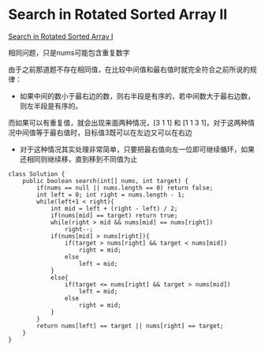 # Search in Rotated Sorted Array II

[Search in Rotated Sorted Array I](https://github.com/ZequnSong/Leetcode/blob/master/Leetcode/033SearchinRotatedSortedArray.md)

相同问题，只是nums可能包含重复数字

由于之前那道题不存在相同值，在比较中间值和最右值时就完全符合之前所说的规律：

* 如果中间的数小于最右边的数，则右半段是有序的，若中间数大于最右边数，则左半段是有序的。

而如果可以有重复值，就会出现来面两种情况，[3 1 1] 和 [1 1 3 1]，对于这两种情况中间值等于最右值时，目标值3既可以在左边又可以在右边

* 对于这种情况其实处理非常简单，只要把最右值向左一位即可继续循环，如果还相同则继续移，直到移到不同值为止

```
class Solution {
    public boolean search(int[] nums, int target) {
        if(nums == null || nums.length == 0) return false;    
        int left = 0; int right = nums.length - 1;       
        while(left+1 < right){
            int mid = left + (right - left) / 2;
            if(nums[mid] == target) return true;
            while(right > mid && nums[mid] == nums[right]) 
                right--;          
            if(nums[mid] > nums[right]){
                if(target > nums[right] && target < nums[mid])
                    right = mid;
                else
                    left = mid;
            }
            else{
                if(target <= nums[right] && target > nums[mid])
                    left = mid;
                else
                    right = mid;
            }
        }        
        return nums[left] == target || nums[right] == target;
    } 
}
```
